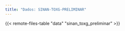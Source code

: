 ```yaml
---
title: "Dados: SINAN-TOXG-PRELIMINAR"
---
```


{{< remote-files-table "data" "sinan_toxg_preliminar" >}}
